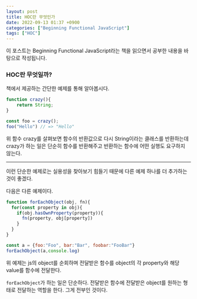 ```yaml
---
layout: post
title: HOC란 무엇인가
date: 2022-09-13 01:37 +0900
categories: ["Beginning Functional JavaScript"]
tags: ["HOC"]
---
```


이 포스트는 Beginning Functional JavaScript라는 책을 읽으면서
공부한 내용을 바탕으로 작성됩니다.


### HOC란 무엇일까?

책에서 제공하는 간단한 예제를 통해 알아봅시다.

```js
function crazy(){
    return String;
}

const foo = crazy();
foo("Hello") // => "Hello"
```
위 함수 crazy를 살펴보면 함수의 반환값으로 다시 String이라는 클래스를 반환하는데
crazy가 하는 일은 단순히 함수를 반환해주고 반환하는 함수에 어떤 실행도 요구하지 않는다.


---


이런 단순한 예제로는 실용성을 찾아보기 힘들기 때문에 다른 예제 하나를 더 추가하는 것이 좋겠다.

다음은 다른 예제이다.

```js
function forEachObject(obj, fn){
  for(const property in obj){
    if(obj.hasOwnProperty(property)){
      fn(property, obj[property])
    }
  }
}

const a = {foo:"Foo", bar:"Bar", foobar:"FooBar"}
forEachObject(a,console.log)
```

위 예제는 js의 object를 순회하며 전달받은 함수를 object의 각 property와 해당 value를 함수에 전달한다.

`forEachObject`가 하는 일은 단순하다.
전달받은 함수에 전달받은 object를 원하는 형태로 전달하는 역할을 한다. 그게 전부인 것이다.







